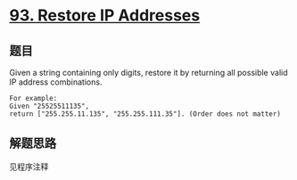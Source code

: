 # [93. Restore IP Addresses](https://leetcode.com/problems/restore-ip-addresses/)

## 题目
Given a string containing only digits, restore it by returning all possible valid IP address combinations.

```
For example:
Given "25525511135",
return ["255.255.11.135", "255.255.111.35"]. (Order does not matter)
```
## 解题思路


见程序注释
